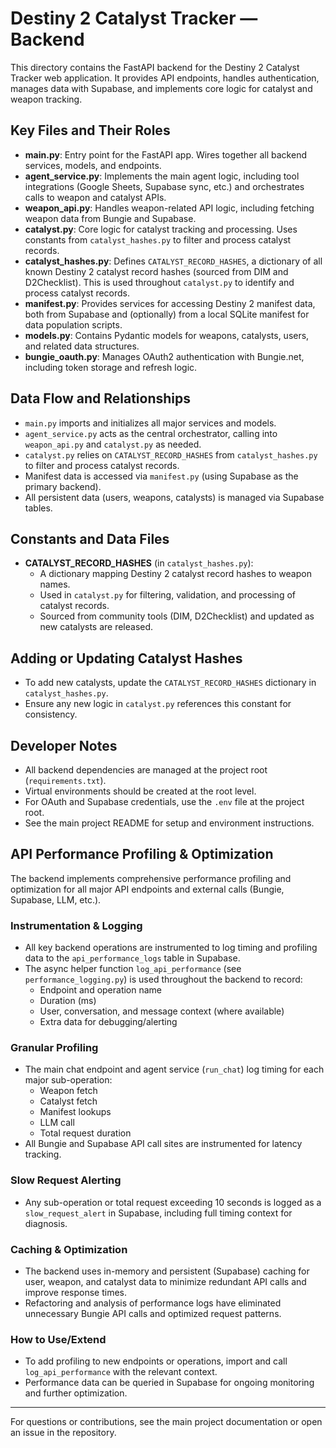 # Destiny 2 Catalyst Tracker — Backend

This directory contains the FastAPI backend for the Destiny 2 Catalyst Tracker web application. It provides API endpoints, handles authentication, manages data with Supabase, and implements core logic for catalyst and weapon tracking.

## Key Files and Their Roles

- **main.py**: Entry point for the FastAPI app. Wires together all backend services, models, and endpoints.
- **agent_service.py**: Implements the main agent logic, including tool integrations (Google Sheets, Supabase sync, etc.) and orchestrates calls to weapon and catalyst APIs.
- **weapon_api.py**: Handles weapon-related API logic, including fetching weapon data from Bungie and Supabase.
- **catalyst.py**: Core logic for catalyst tracking and processing. Uses constants from `catalyst_hashes.py` to filter and process catalyst records.
- **catalyst_hashes.py**: Defines `CATALYST_RECORD_HASHES`, a dictionary of all known Destiny 2 catalyst record hashes (sourced from DIM and D2Checklist). This is used throughout `catalyst.py` to identify and process catalyst records.
- **manifest.py**: Provides services for accessing Destiny 2 manifest data, both from Supabase and (optionally) from a local SQLite manifest for data population scripts.
- **models.py**: Contains Pydantic models for weapons, catalysts, users, and related data structures.
- **bungie_oauth.py**: Manages OAuth2 authentication with Bungie.net, including token storage and refresh logic.

## Data Flow and Relationships

- `main.py` imports and initializes all major services and models.
- `agent_service.py` acts as the central orchestrator, calling into `weapon_api.py` and `catalyst.py` as needed.
- `catalyst.py` relies on `CATALYST_RECORD_HASHES` from `catalyst_hashes.py` to filter and process catalyst records.
- Manifest data is accessed via `manifest.py` (using Supabase as the primary backend).
- All persistent data (users, weapons, catalysts) is managed via Supabase tables.

## Constants and Data Files

- **CATALYST_RECORD_HASHES** (in `catalyst_hashes.py`):
  - A dictionary mapping Destiny 2 catalyst record hashes to weapon names.
  - Used in `catalyst.py` for filtering, validation, and processing of catalyst records.
  - Sourced from community tools (DIM, D2Checklist) and updated as new catalysts are released.

## Adding or Updating Catalyst Hashes

- To add new catalysts, update the `CATALYST_RECORD_HASHES` dictionary in `catalyst_hashes.py`.
- Ensure any new logic in `catalyst.py` references this constant for consistency.

## Developer Notes

- All backend dependencies are managed at the project root (`requirements.txt`).
- Virtual environments should be created at the root level.
- For OAuth and Supabase credentials, use the `.env` file at the project root.
- See the main project README for setup and environment instructions.

## API Performance Profiling & Optimization

The backend implements comprehensive performance profiling and optimization for all major API endpoints and external calls (Bungie, Supabase, LLM, etc.).

### Instrumentation & Logging
- All key backend operations are instrumented to log timing and profiling data to the `api_performance_logs` table in Supabase.
- The async helper function `log_api_performance` (see `performance_logging.py`) is used throughout the backend to record:
  - Endpoint and operation name
  - Duration (ms)
  - User, conversation, and message context (where available)
  - Extra data for debugging/alerting

### Granular Profiling
- The main chat endpoint and agent service (`run_chat`) log timing for each major sub-operation:
  - Weapon fetch
  - Catalyst fetch
  - Manifest lookups
  - LLM call
  - Total request duration
- All Bungie and Supabase API call sites are instrumented for latency tracking.

### Slow Request Alerting
- Any sub-operation or total request exceeding 10 seconds is logged as a `slow_request_alert` in Supabase, including full timing context for diagnosis.

### Caching & Optimization
- The backend uses in-memory and persistent (Supabase) caching for user, weapon, and catalyst data to minimize redundant API calls and improve response times.
- Refactoring and analysis of performance logs have eliminated unnecessary Bungie API calls and optimized request patterns.

### How to Use/Extend
- To add profiling to new endpoints or operations, import and call `log_api_performance` with the relevant context.
- Performance data can be queried in Supabase for ongoing monitoring and further optimization.

---

For questions or contributions, see the main project documentation or open an issue in the repository. 
